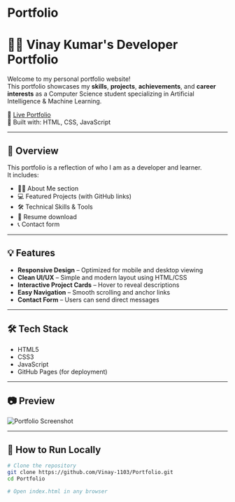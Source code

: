 # Portfolio
# 👨‍💻 Vinay Kumar's Developer Portfolio

Welcome to my personal portfolio website!  
This portfolio showcases my **skills**, **projects**, **achievements**, and **career interests** as a Computer Science student specializing in Artificial Intelligence & Machine Learning.

🚀 [Live Portfolio](https://vinay-1103.github.io/Portfolio/)  
📌 Built with: HTML, CSS, JavaScript

---

## 📌 Overview

This portfolio is a reflection of who I am as a developer and learner.  
It includes:

- 🧑‍💼 About Me section  
- 💻 Featured Projects (with GitHub links)  
- 🛠️ Technical Skills & Tools  
- 📜 Resume download  
- 📞 Contact form

---

## 💡 Features

- **Responsive Design** – Optimized for mobile and desktop viewing  
- **Clean UI/UX** – Simple and modern layout using HTML/CSS  
- **Interactive Project Cards** – Hover to reveal descriptions  
- **Easy Navigation** – Smooth scrolling and anchor links  
- **Contact Form** – Users can send direct messages

---

## 🛠️ Tech Stack

- HTML5  
- CSS3  
- JavaScript  
- GitHub Pages (for deployment)

---

## 📷 Preview

![Portfolio Screenshot](screenshots/portfolio-preview.png)

---

## 📂 How to Run Locally

```bash
# Clone the repository
git clone https://github.com/Vinay-1103/Portfolio.git
cd Portfolio

# Open index.html in any browser
